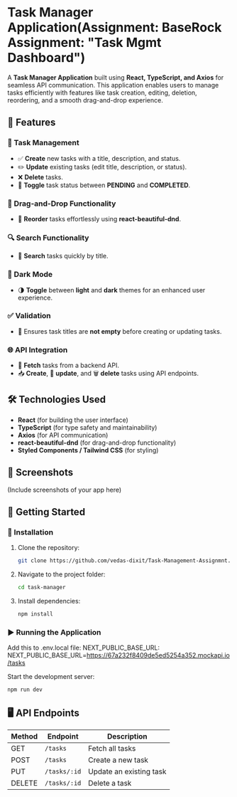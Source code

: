 # Task Manager Application(Assignment: BaseRock Assignment: "Task Mgmt Dashboard")


A **Task Manager Application** built using **React, TypeScript, and Axios** for seamless API communication. This application enables users to manage tasks efficiently with features like task creation, editing, deletion, reordering, and a smooth drag-and-drop experience.

## 🚀 Features

### 📌 Task Management
- ✅ **Create** new tasks with a title, description, and status.
- ✏️ **Update** existing tasks (edit title, description, or status).
- ❌ **Delete** tasks.
- 🔄 **Toggle** task status between **PENDING** and **COMPLETED**.

### 🎯 Drag-and-Drop Functionality
- 🔀 **Reorder** tasks effortlessly using **react-beautiful-dnd**.

### 🔍 Search Functionality
- 🔎 **Search** tasks quickly by title.

### 🌙 Dark Mode
- 🌗 **Toggle** between **light** and **dark** themes for an enhanced user experience.

### ✅ Validation
- 🚨 Ensures task titles are **not empty** before creating or updating tasks.

### 🌐 API Integration
- 📡 **Fetch** tasks from a backend API.
- 📥 **Create**, 📝 **update**, and 🗑️ **delete** tasks using API endpoints.

## 🛠️ Technologies Used
- **React** (for building the user interface)
- **TypeScript** (for type safety and maintainability)
- **Axios** (for API communication)
- **react-beautiful-dnd** (for drag-and-drop functionality)
- **Styled Components / Tailwind CSS** (for styling)

## 📸 Screenshots
(Include screenshots of your app here)

## 🚀 Getting Started
### 🔧 Installation
1. Clone the repository:
   ```sh
   git clone https://github.com/vedas-dixit/Task-Management-Assignmnt.git
   ```
2. Navigate to the project folder:
   ```sh
   cd task-manager
   ```
3. Install dependencies:
   ```sh
   npm install
   ```

### ▶️ Running the Application

Add this to .env.local file: NEXT_PUBLIC_BASE_URL: NEXT_PUBLIC_BASE_URL=https://67a232f8409de5ed5254a352.mockapi.io/tasks

Start the development server:
```sh
npm run dev
```

## 🖥️ API Endpoints
| Method | Endpoint       | Description                 |
|--------|---------------|-----------------------------|
| GET    | `/tasks`      | Fetch all tasks            |
| POST   | `/tasks`      | Create a new task          |
| PUT    | `/tasks/:id`  | Update an existing task    |
| DELETE | `/tasks/:id`  | Delete a task              |
